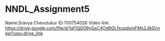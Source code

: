 # NNDL_Assignment5
Name:Sravya Chevutukur
ID:700754026
Video link:
https://drive.google.com/file/d/1qFIQD09yQsC4Od6GLfxupdxmFMs2JlkD/view?usp=drive_link
